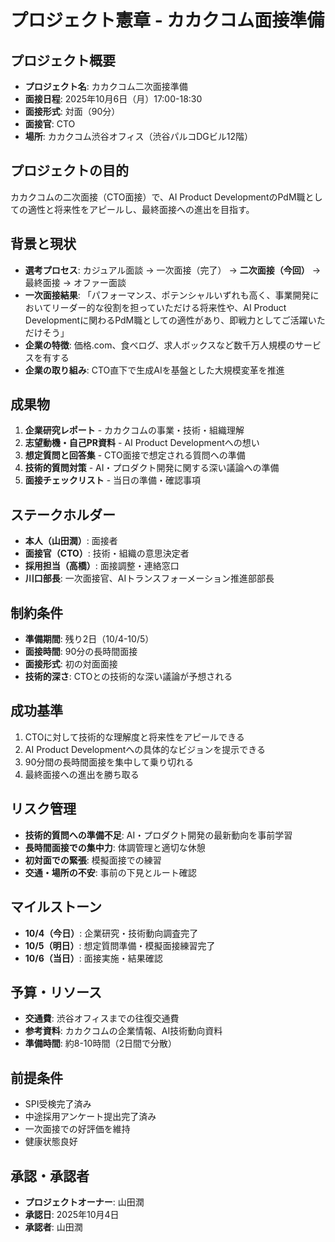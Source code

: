 # プロジェクト憲章 - カカクコム面接準備

## プロジェクト概要
- **プロジェクト名**: カカクコム二次面接準備
- **面接日程**: 2025年10月6日（月）17:00-18:30
- **面接形式**: 対面（90分）
- **面接官**: CTO
- **場所**: カカクコム渋谷オフィス（渋谷パルコDGビル12階）

## プロジェクトの目的
カカクコムの二次面接（CTO面接）で、AI Product DevelopmentのPdM職としての適性と将来性をアピールし、最終面接への進出を目指す。

## 背景と現状
- **選考プロセス**: カジュアル面談 → 一次面接（完了） → **二次面接（今回）** → 最終面接 → オファー面談
- **一次面接結果**: 「パフォーマンス、ポテンシャルいずれも高く、事業開発においてリーダー的な役割を担っていただける将来性や、AI Product Developmentに関わるPdM職としての適性があり、即戦力としてご活躍いただけそう」
- **企業の特徴**: 価格.com、食べログ、求人ボックスなど数千万人規模のサービスを有する
- **企業の取り組み**: CTO直下で生成AIを基盤とした大規模変革を推進

## 成果物
1. **企業研究レポート** - カカクコムの事業・技術・組織理解
2. **志望動機・自己PR資料** - AI Product Developmentへの想い
3. **想定質問と回答集** - CTO面接で想定される質問への準備
4. **技術的質問対策** - AI・プロダクト開発に関する深い議論への準備
5. **面接チェックリスト** - 当日の準備・確認事項

## ステークホルダー
- **本人（山田潤）**: 面接者
- **面接官（CTO）**: 技術・組織の意思決定者
- **採用担当（高橋）**: 面接調整・連絡窓口
- **川口部長**: 一次面接官、AIトランスフォーメーション推進部部長

## 制約条件
- **準備期間**: 残り2日（10/4-10/5）
- **面接時間**: 90分の長時間面接
- **面接形式**: 初の対面面接
- **技術的深さ**: CTOとの技術的な深い議論が予想される

## 成功基準
1. CTOに対して技術的な理解度と将来性をアピールできる
2. AI Product Developmentへの具体的なビジョンを提示できる
3. 90分間の長時間面接を集中して乗り切れる
4. 最終面接への進出を勝ち取る

## リスク管理
- **技術的質問への準備不足**: AI・プロダクト開発の最新動向を事前学習
- **長時間面接での集中力**: 体調管理と適切な休憩
- **初対面での緊張**: 模擬面接での練習
- **交通・場所の不安**: 事前の下見とルート確認

## マイルストーン
- **10/4（今日）**: 企業研究・技術動向調査完了
- **10/5（明日）**: 想定質問準備・模擬面接練習完了
- **10/6（当日）**: 面接実施・結果確認

## 予算・リソース
- **交通費**: 渋谷オフィスまでの往復交通費
- **参考資料**: カカクコムの企業情報、AI技術動向資料
- **準備時間**: 約8-10時間（2日間で分散）

## 前提条件
- SPI受検完了済み
- 中途採用アンケート提出完了済み
- 一次面接での好評価を維持
- 健康状態良好

## 承認・承認者
- **プロジェクトオーナー**: 山田潤
- **承認日**: 2025年10月4日
- **承認者**: 山田潤



